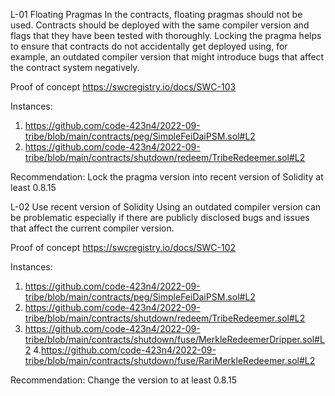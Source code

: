 L-01 Floating Pragmas
In the contracts, floating pragmas should not be used. Contracts should be deployed with the same compiler version and flags that they have been tested with thoroughly. Locking the pragma helps to ensure that contracts do not accidentally get deployed using, for example, an outdated compiler version that might introduce bugs that affect the contract system negatively.

Proof of concept
https://swcregistry.io/docs/SWC-103

Instances:
1. https://github.com/code-423n4/2022-09-tribe/blob/main/contracts/peg/SimpleFeiDaiPSM.sol#L2
2. https://github.com/code-423n4/2022-09-tribe/blob/main/contracts/shutdown/redeem/TribeRedeemer.sol#L2

Recommendation:
Lock the pragma version into recent version of Solidity at least 0.8.15

L-02 Use recent version of Solidity
Using an outdated compiler version can be problematic especially if there are publicly disclosed bugs and issues that affect the current compiler version.

Proof of concept
https://swcregistry.io/docs/SWC-102

Instances:
1. https://github.com/code-423n4/2022-09-tribe/blob/main/contracts/peg/SimpleFeiDaiPSM.sol#L2
2. https://github.com/code-423n4/2022-09-tribe/blob/main/contracts/shutdown/redeem/TribeRedeemer.sol#L2
3. https://github.com/code-423n4/2022-09-tribe/blob/main/contracts/shutdown/fuse/MerkleRedeemerDripper.sol#L2
4.https://github.com/code-423n4/2022-09-tribe/blob/main/contracts/shutdown/fuse/RariMerkleRedeemer.sol#L2

Recommendation:
Change the version to at least 0.8.15